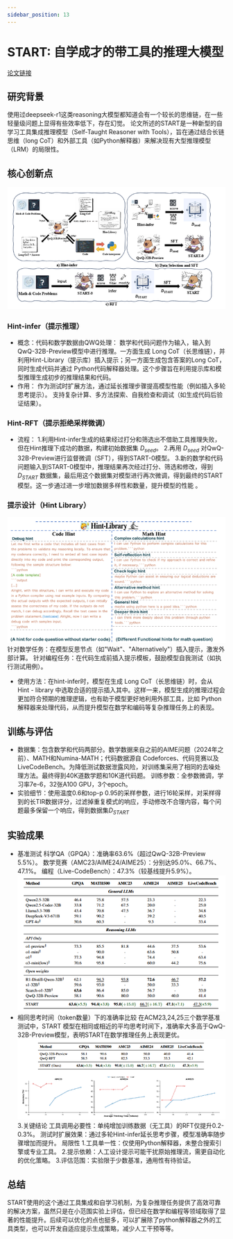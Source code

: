 ```yaml
---
sidebar_position: 13
---
```


#  START: 自学成才的带工具的推理大模型
[论文链接](https://arxiv.org/pdf/2503.04625)

## 研究背景
使用过deepseek-r1这类reasoning大模型都知道会有一个较长的思维链，在一些轻量级问题上显得有些效率低下，存在幻觉。
论文所述的START是一种新型的自学习工具集成推理模型（Self-Taught Reasoner with Tools），旨在通过结合长链思维（long CoT）和外部工具（如Python解释器）来解决现有大型推理模型（LRM）的局限性。

## 核心创新点
![img](img/START-RFT.png)

### Hint-infer（提示推理）
- 概念：代码和数学数据由QWQ处理：
数学和代码问题作为输入，输入到QwQ-32B-Preview模型中进行推理。一方面生成 Long CoT（长思维链），并利用Hint-Library（提示库）插入提示；另一方面生成包含答案的Long CoT，同时生成代码并通过 Python代码解释器处理。这个步骤旨在利用提示库和模型推理生成初步的推理结果和代码。
- 作用：
作为测试时扩展方法，通过延长推理步骤提高模型性能（例如插入多轮思考提示）。
支持复杂计算、多方法探索、自我检查和调试（如生成代码后验证结果）。  
### Hint-RFT（提示拒绝采样微调）
- 流程：
1.利用Hint-infer生成的结果经过打分和筛选出不借助工具推理失败，但在Hint推理下成功的数据，构建初始数据集 $D_{seed}$。
2.再用 $D_{seed}$ 对QwQ-32B-Preview进行监督微调（SFT），得到START-0模型。
3.新的数学和代码问题输入到START-0模型中，推理结果再次经过打分、筛选和修改，得到$D_{START}$ 数据集，最后用这个数据集对模型进行再次微调，得到最终的START模型。这一步通过进一步增加数据多样性和数量，提升模型的性能 。
### 提示设计（Hint Library）
![提示设计](img/START-hint-library.png)
针对数学任务：在模型反思节点（如"Wait"、"Alternatively"）插入提示，激发外部计算。
针对编程任务：在代码生成前插入提示模板，鼓励模型自我测试（如执行测试用例）。
- 使用方法：在hint-infer时，模型在生成 Long CoT（长思维链）时，会从 Hint - library 中选取合适的提示插入其中。这样一来，模型生成的推理过程会更加符合预期的推理逻辑，也有助于模型更好地利用外部工具，比如 Python 解释器来处理代码，从而提升模型在数学和编码等复杂推理任务上的表现。

## 训练与评估
- 数据集：包含数学和代码两部分。数学数据来自之前的AIME问题（2024年之前）、MATH和Numina-MATH；代码数据源自 Codeforces、代码竞赛以及 LiveCodeBench。为降低测试数据泄露风险，对训练集采用了相同的去噪处理方法。最终得到40K道数学题和10K道代码题。
训练参数：全参数微调，学习率7e-6，32张A100 GPU，3个epoch。
- 实验细节：使用温度0.6和top-p 0.95的采样参数，进行16轮采样，对采样得到的长TIR数据评分，过滤掉重复模式的响应，手动修改不合理内容，每个问题最多保留一个响应，得到数据集$D_{START}$
## 实验成果
- 基准测试
科学QA（GPQA）：准确率63.6%（超过QwQ-32B-Preview 5.5%）。
数学竞赛（AMC23/AIME24/AIME25）：分别达95.0%、66.7%、47.1%。
编程（Live-CodeBench）：47.3%（较基线提升5.9%）。
![img](img/START_performance.png)
- 相同思考时间（token数量）下的准确率比较
在ACM23,24,25三个数学基准测试中，START 模型在相同或相近的平均思考时间下，准确率大多高于QwQ-32B-Preview模型，表明START在数学推理任务上表现更优。
![img](img/START-comparison.png)
3.关键结论
工具调用必要性：单纯增加训练数据（无工具）的RFT仅提升0.2-0.3%。
测试时扩展效果：通过多轮Hint-infer延长思考步骤，模型准确率随步骤增加而提升。
局限性
1.工具单一性：仅使用Python解释器，未整合搜索引擎或专业工具。
2.提示依赖：人工设计提示可能干扰原始推理流，需更自动化的优化策略。
3.评估范围：实验限于少数基准，通用性有待验证。
## 总结
START使用的这个通过工具集成和自学习机制，为复杂推理任务提供了高效可靠的解决方案，虽然只是在小范围实验上评估，但已经在数学和编程等领域取得了显著的性能提升。后续可以优化的点也挺多，可以扩展除了python解释器之外的工具类型，也可以开发自适应提示生成策略，减少人工干预等等。